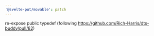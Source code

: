 ```yaml
---
'@svelte-put/movable': patch
---
```


re-expose public typedef (following https://github.com/Rich-Harris/dts-buddy/pull/82)
